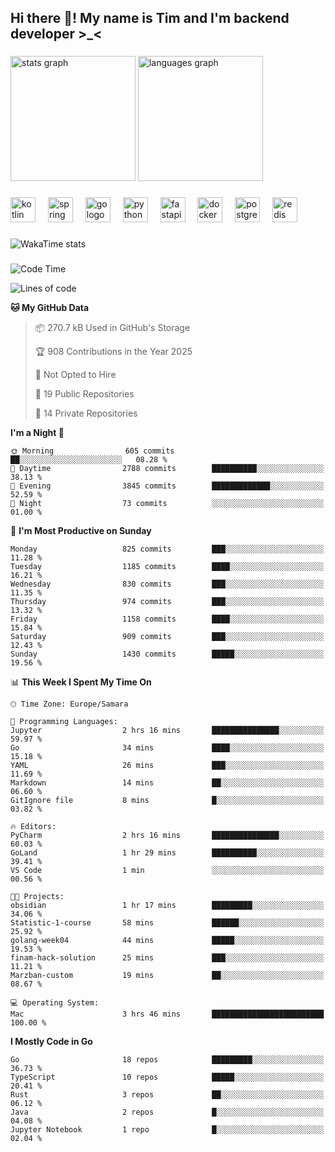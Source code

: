 <h2 align="left">Hi there 👋! My name is Tim and I'm backend developer >_<</h2>

###

<div align="left">
  <img src="https://github-readme-stats-qilm.vercel.app/api?username=intezya&hide_title=false&hide_rank=false&show_icons=true&include_all_commits=true&count_private=true&disable_animations=false&theme=omni&locale=en&hide_border=true&order=1&show=prs_merged&hide=issues" height="200" alt="stats graph"  />
  <img src="https://github-readme-stats-qilm.vercel.app/api/top-langs?username=intezya&locale=en&hide_title=false&layout=donut&langs_count=5&theme=omni&hide_border=true&order=2&exclude_repo=github-readme-stats&hide=Mako,Jupyter%20Notebook" height="200" alt="languages graph"  />
</div>

###

<div align="left">
  <img src="https://img.shields.io/badge/Kotlin-7F52FF?logo=kotlin&logoColor=white&style=for-the-badge" height="40" alt="kotlin logo"  />
  <img width="12" />
  <img src="https://img.shields.io/badge/Spring-6DB33F?logo=spring&logoColor=black&style=for-the-badge" height="40" alt="spring logo"  />
  <img width="12" />
  <img src="https://img.shields.io/badge/Go-00ADD8?logo=go&logoColor=white&style=for-the-badge" height="40" alt="go logo"  />
  <img width="12" />
  <img src="https://img.shields.io/badge/Python-3776AB?logo=python&logoColor=white&style=for-the-badge" height="40" alt="python logo"  />
  <img width="12" />
  <img src="https://img.shields.io/badge/FastAPI-009688?logo=fastapi&logoColor=white&style=for-the-badge" height="40" alt="fastapi logo"  />
  <img width="12" />
  <img src="https://img.shields.io/badge/Docker-2496ED?logo=docker&logoColor=white&style=for-the-badge" height="40" alt="docker logo"  />
  <img width="12" />
  <img src="https://img.shields.io/badge/PostgreSQL-4169E1?logo=postgresql&logoColor=white&style=for-the-badge" height="40" alt="postgresql logo"  />
  <img width="12" />
  <img src="https://img.shields.io/badge/Redis-DC382D?logo=redis&logoColor=white&style=for-the-badge" height="40" alt="redis logo"  />
</div>

###

<picture>
	<source
		srcset="https://github-readme-stats-qilm.vercel.app/api/wakatime?username=intezya&theme=omni&layout=compact&hide_border=true"
		media="(prefers-color-scheme: dark)%2C (prefers-color-scheme: no-preference)"
	/>
	<img alt="WakaTime stats" src="https://github-readme-stats-qilm.vercel.app/api/wakatime?username=intezya&theme=omni&layout=compact&hide_border=true&"/>
</picture>

###

<!--START_SECTION:waka-->
![Code Time](http://img.shields.io/badge/Code%20Time-962%20hrs%2012%20mins-blue)

![Lines of code](https://img.shields.io/badge/From%20Hello%20World%20I%27ve%20Written-1.7%20million%20lines%20of%20code-blue)

**🐱 My GitHub Data** 

> 📦 270.7 kB Used in GitHub's Storage 
 > 
> 🏆 908 Contributions in the Year 2025
 > 
> 🚫 Not Opted to Hire
 > 
> 📜 19 Public Repositories 
 > 
> 🔑 14 Private Repositories 
 > 
**I'm a Night 🦉** 

```text
🌞 Morning                605 commits         ██░░░░░░░░░░░░░░░░░░░░░░░   08.28 % 
🌆 Daytime                2788 commits        ██████████░░░░░░░░░░░░░░░   38.13 % 
🌃 Evening                3845 commits        █████████████░░░░░░░░░░░░   52.59 % 
🌙 Night                  73 commits          ░░░░░░░░░░░░░░░░░░░░░░░░░   01.00 % 
```
📅 **I'm Most Productive on Sunday** 

```text
Monday                   825 commits         ███░░░░░░░░░░░░░░░░░░░░░░   11.28 % 
Tuesday                  1185 commits        ████░░░░░░░░░░░░░░░░░░░░░   16.21 % 
Wednesday                830 commits         ███░░░░░░░░░░░░░░░░░░░░░░   11.35 % 
Thursday                 974 commits         ███░░░░░░░░░░░░░░░░░░░░░░   13.32 % 
Friday                   1158 commits        ████░░░░░░░░░░░░░░░░░░░░░   15.84 % 
Saturday                 909 commits         ███░░░░░░░░░░░░░░░░░░░░░░   12.43 % 
Sunday                   1430 commits        █████░░░░░░░░░░░░░░░░░░░░   19.56 % 
```


📊 **This Week I Spent My Time On** 

```text
🕑︎ Time Zone: Europe/Samara

💬 Programming Languages: 
Jupyter                  2 hrs 16 mins       ███████████████░░░░░░░░░░   59.97 % 
Go                       34 mins             ████░░░░░░░░░░░░░░░░░░░░░   15.18 % 
YAML                     26 mins             ███░░░░░░░░░░░░░░░░░░░░░░   11.69 % 
Markdown                 14 mins             ██░░░░░░░░░░░░░░░░░░░░░░░   06.60 % 
GitIgnore file           8 mins              █░░░░░░░░░░░░░░░░░░░░░░░░   03.82 % 

🔥 Editors: 
PyCharm                  2 hrs 16 mins       ███████████████░░░░░░░░░░   60.03 % 
GoLand                   1 hr 29 mins        ██████████░░░░░░░░░░░░░░░   39.41 % 
VS Code                  1 min               ░░░░░░░░░░░░░░░░░░░░░░░░░   00.56 % 

🐱‍💻 Projects: 
obsidian                 1 hr 17 mins        █████████░░░░░░░░░░░░░░░░   34.06 % 
Statistic-1-course       58 mins             ██████░░░░░░░░░░░░░░░░░░░   25.92 % 
golang-week04            44 mins             █████░░░░░░░░░░░░░░░░░░░░   19.53 % 
finam-hack-solution      25 mins             ███░░░░░░░░░░░░░░░░░░░░░░   11.21 % 
Marzban-custom           19 mins             ██░░░░░░░░░░░░░░░░░░░░░░░   08.67 % 

💻 Operating System: 
Mac                      3 hrs 46 mins       █████████████████████████   100.00 % 
```

**I Mostly Code in Go** 

```text
Go                       18 repos            █████████░░░░░░░░░░░░░░░░   36.73 % 
TypeScript               10 repos            █████░░░░░░░░░░░░░░░░░░░░   20.41 % 
Rust                     3 repos             ██░░░░░░░░░░░░░░░░░░░░░░░   06.12 % 
Java                     2 repos             █░░░░░░░░░░░░░░░░░░░░░░░░   04.08 % 
Jupyter Notebook         1 repo              █░░░░░░░░░░░░░░░░░░░░░░░░   02.04 % 
```




<!--END_SECTION:waka-->
